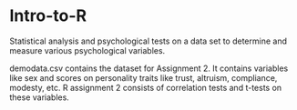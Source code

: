 # Intro-to-R
Statistical analysis and psychological tests on a data set to determine and measure various psychological variables.

demodata.csv contains the dataset for Assignment 2. It contains variables like sex and scores on personality traits like trust, altruism, compliance, modesty, etc. 
R assignment 2 consists of correlation tests and t-tests on these variables.
